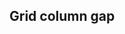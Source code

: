 ## Grid column gap


<!-- <values.gridColumnGap> -->

<!-- </values.gridColumnGap> -->


<!-- <variants.gridColumnGap> -->

<!-- </variants.gridColumnGap> -->

